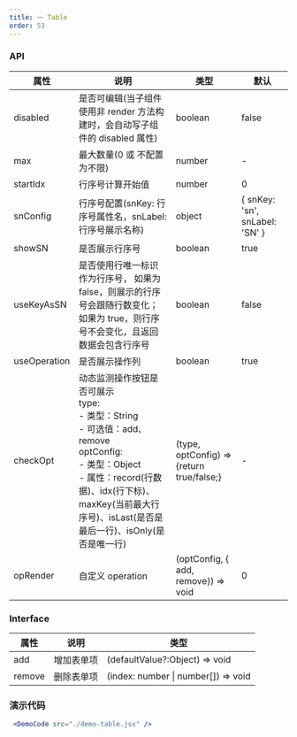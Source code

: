 ```yaml
---
title: 一 Table
order: 53
---
```


### API

| 属性 | 说明 | 类型 | 默认 |
| -------- | -------- | -------- | -------- |
| disabled | 是否可编辑(当子组件使用非 render 方法构建时，会自动写子组件的 disabled 属性) | boolean | false |
| max | 最大数量(0 或 不配置为不限) | number | - |
| startIdx | 行序号计算开始值 | number | 0 |
| snConfig | 行序号配置(snKey: 行序号属性名，snLabel: 行序号展示名称) | object | { snKey: 'sn', snLabel: 'SN' } |
| showSN | 是否展示行序号 | boolean | true |
| useKeyAsSN | 是否使用行唯一标识作为行序号， 如果为 false，则展示的行序号会跟随行数变化；如果为 true，则行序号不会变化，且返回数据会包含行序号 | boolean | false |
| useOperation | 是否展示操作列 | boolean | true |
| checkOpt | 动态监测操作按钮是否可展示<br>type:<br>- 类型：String<br>- 可选值：add、remove<br>optConfig:<br>- 类型：Object<br>- 属性：record(行数据)、idx(行下标)、maxKey(当前最大行序号)、isLast(是否是最后一行)、isOnly(是否是唯一行) | (type, optConfig) => {return true/false;} | - |
| opRender | 自定义 operation | (optConfig, { add, remove}) => void | 0 |

### Interface

| 属性 | 说明 | 类型 |
| -------- | -------- | -------- |
| add | 增加表单项 | (defaultValue?:Object) => void |
| remove | 删除表单项 | (index: number \| number\[\]) => void |

### 演示代码

```jsx
 <DemoCode src="./demo-table.jsx" />
```
